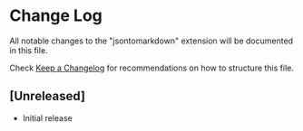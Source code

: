 # Change Log

All notable changes to the "jsontomarkdown" extension will be documented in this file.

Check [Keep a Changelog](http://keepachangelog.com/) for recommendations on how to structure this file.

## [Unreleased]

- Initial release